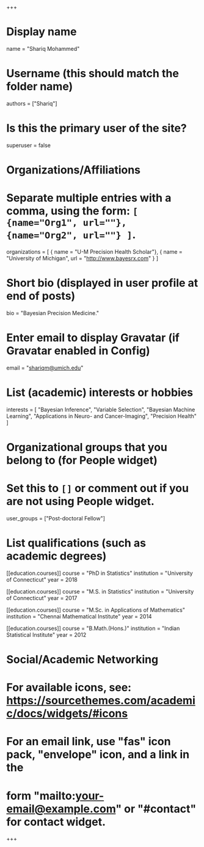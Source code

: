 +++
# Display name
name = "Shariq Mohammed"

# Username (this should match the folder name)
authors = ["Shariq"]

# Is this the primary user of the site?
superuser = false

# Organizations/Affiliations
#   Separate multiple entries with a comma, using the form: `[ {name="Org1", url=""}, {name="Org2", url=""} ]`.
organizations = [ { name = "U-M Precision Health Scholar"},
{ name = "University of Michigan", url = "http://www.bayesrx.com" } ]

# Short bio (displayed in user profile at end of posts)
bio = "Bayesian Precision Medicine."

# Enter email to display Gravatar (if Gravatar enabled in Config)
email = "shariqm@umich.edu"

# List (academic) interests or hobbies
interests = [
"Bayesian Inference",
"Variable Selection",
"Bayesian Machine Learning",
"Applications in Neuro- and Cancer-Imaging",
"Precision Health"
]

# Organizational groups that you belong to (for People widget)
#   Set this to `[]` or comment out if you are not using People widget.
user_groups = ["Post-doctoral Fellow"]

# List qualifications (such as academic degrees)
[[education.courses]]
  course = "PhD in Statistics"
  institution = "University of Connecticut"
  year = 2018
  
[[education.courses]]
  course = "M.S. in Statistics"
  institution = "University of Connecticut"
  year = 2017

[[education.courses]]
  course = "M.Sc. in Applications of Mathematics"
  institution = "Chennai Mathematical Institute"
  year = 2014

[[education.courses]]
  course = "B.Math.(Hons.)"
  institution = "Indian Statistical Institute"
  year = 2012

# Social/Academic Networking
# For available icons, see: https://sourcethemes.com/academic/docs/widgets/#icons
#   For an email link, use "fas" icon pack, "envelope" icon, and a link in the
#   form "mailto:your-email@example.com" or "#contact" for contact widget.

+++
